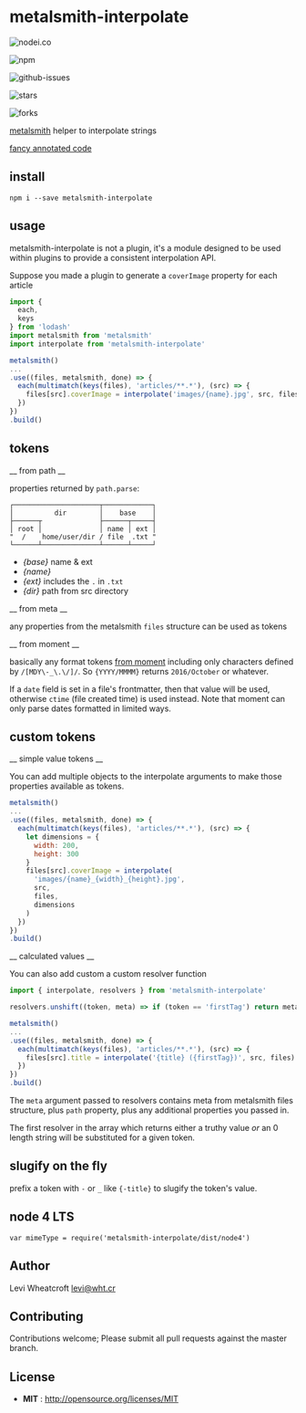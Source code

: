 # metalsmith-interpolate

![nodei.co](https://nodei.co/npm/metalsmith-interpolate.png?downloads=true&downloadRank=true&stars=true)

![npm](https://img.shields.io/npm/v/metalsmith-interpolate.svg)

![github-issues](https://img.shields.io/github/issues/leviwheatcroft/metalsmith-interpolate.svg)

![stars](https://img.shields.io/github/stars/leviwheatcroft/metalsmith-interpolate.svg)

![forks](https://img.shields.io/github/forks/leviwheatcroft/metalsmith-interpolate.svg)

[metalsmith](metalsmith.io) helper to interpolate strings

[fancy annotated code](https://leviwheatcroft.github.io/metalsmith-interpolate/lib/index.js.html)

## install

`npm i --save metalsmith-interpolate`

## usage

metalsmith-interpolate is not a plugin, it's a module designed to be used within
plugins to provide a consistent interpolation API.

Suppose you made a plugin to generate a `coverImage` property for each article

```javascript
import {
  each,
  keys
} from 'lodash'
import metalsmith from 'metalsmith'
import interpolate from 'metalsmith-interpolate'

metalsmith()
...
.use((files, metalsmith, done) => {
  each(multimatch(keys(files), 'articles/**.*'), (src) => {
    files[src].coverImage = interpolate('images/{name}.jpg', src, files)
  })
})
.build()

```

## tokens

__ from path __

properties returned by `path.parse`:

```
┌─────────────────────┬────────────┐
│          dir        │    base    │
├──────┬              ├──────┬─────┤
│ root │              │ name │ ext │
"  /    home/user/dir / file  .txt "
└──────┴──────────────┴──────┴─────┘
```


 - *{base}* name & ext
 - *{name}*
 - *{ext}* includes the `.` in `.txt`
 - *{dir}* path from src directory

 __ from meta __

 any properties from the metalsmith `files` structure can be used as tokens

__ from moment __

basically any format tokens
[from moment](http://momentjs.com/docs/#/displaying/) including only characters
defined by `/[MDY\-_\.\/]/`. So `{YYYY/MMMM}` returns `2016/October` or
whatever.

If a `date` field is set in a file's frontmatter, then that value will be used,
otherwise `ctime` (file created time) is used instead. Note that moment can
only parse dates formatted in limited ways.

## custom tokens

__ simple value tokens __

You can add multiple objects to the interpolate arguments to make those
properties available as tokens.

```javascript
metalsmith()
...
.use((files, metalsmith, done) => {
  each(multimatch(keys(files), 'articles/**.*'), (src) => {
    let dimensions = {
      width: 200,
      height: 300
    }
    files[src].coverImage = interpolate(
      'images/{name}_{width}_{height}.jpg',
      src,
      files,
      dimensions
    )
  })
})
.build()
```

__ calculated values __

You can also add custom a custom resolver function

```javascript
import { interpolate, resolvers } from 'metalsmith-interpolate'

resolvers.unshift((token, meta) => if (token == 'firstTag') return meta.tags[0])

metalsmith()
...
.use((files, metalsmith, done) => {
  each(multimatch(keys(files), 'articles/**.*'), (src) => {
    files[src].title = interpolate('{title} ({firstTag})', src, files)
  })
})
.build()
```

The `meta` argument passed to resolvers contains meta from metalsmith files
structure, plus `path` property, plus any additional properties you passed in.

The first resolver in the array which returns either a truthy value *or* an 0
length string will be substituted for a given token.

## slugify on the fly

prefix a token with `-` or `_` like `{-title}` to slugify the token's value.

## node 4 LTS

`var mimeType = require('metalsmith-interpolate/dist/node4')`

## Author

Levi Wheatcroft <levi@wht.cr>

## Contributing

Contributions welcome; Please submit all pull requests against the master
branch.

## License

 - **MIT** : http://opensource.org/licenses/MIT
